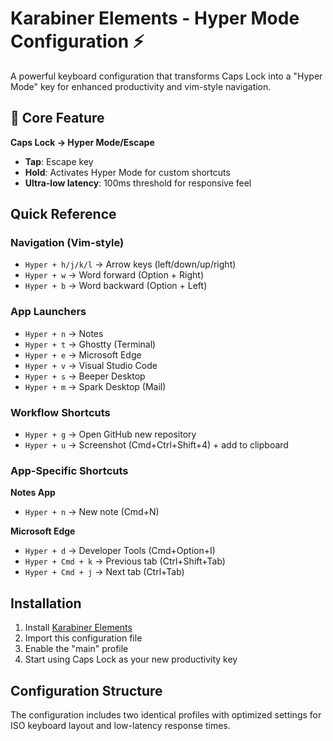 # Karabiner Elements - Hyper Mode Configuration ⚡

A powerful keyboard configuration that transforms Caps Lock into a "Hyper Mode" key for enhanced productivity and vim-style navigation.

## 🚀 Core Feature

**Caps Lock → Hyper Mode/Escape**
- **Tap**: Escape key
- **Hold**: Activates Hyper Mode for custom shortcuts
- **Ultra-low latency**: 100ms threshold for responsive feel

## Quick Reference

### Navigation (Vim-style)
- `Hyper + h/j/k/l` → Arrow keys (left/down/up/right)
- `Hyper + w` → Word forward (Option + Right)
- `Hyper + b` → Word backward (Option + Left)

### App Launchers
- `Hyper + n` → Notes
- `Hyper + t` → Ghostty (Terminal)
- `Hyper + e` → Microsoft Edge
- `Hyper + v` → Visual Studio Code
- `Hyper + s` → Beeper Desktop
- `Hyper + m` → Spark Desktop (Mail)

### Workflow Shortcuts
- `Hyper + g` → Open GitHub new repository
- `Hyper + u` → Screenshot (Cmd+Ctrl+Shift+4) + add to clipboard

### App-Specific Shortcuts

**Notes App**
- `Hyper + n` → New note (Cmd+N)

**Microsoft Edge**
- `Hyper + d` → Developer Tools (Cmd+Option+I)
- `Hyper + Cmd + k` → Previous tab (Ctrl+Shift+Tab)
- `Hyper + Cmd + j` → Next tab (Ctrl+Tab)

## Installation

1. Install [Karabiner Elements](https://karabiner-elements.pqrs.org/)
2. Import this configuration file
3. Enable the "main" profile
4. Start using Caps Lock as your new productivity key

## Configuration Structure

The configuration includes two identical profiles with optimized settings for ISO keyboard layout and low-latency response times.
